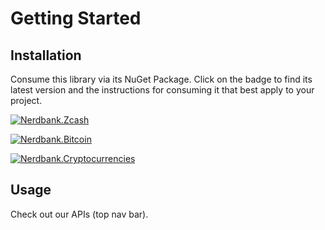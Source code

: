 # Getting Started

## Installation

Consume this library via its NuGet Package.
Click on the badge to find its latest version and the instructions for consuming it that best apply to your project.

[![Nerdbank.Zcash](https://img.shields.io/nuget/v/Nerdbank.Zcash?label=Nerdbank.Zcash)](https://nuget.org/packages/Nerdbank.Zcash)

[![Nerdbank.Bitcoin](https://img.shields.io/nuget/v/Nerdbank.Bitcoin?label=Nerdbank.Bitcoin)](https://nuget.org/packages/Nerdbank.Bitcoin)

[![Nerdbank.Cryptocurrencies](https://img.shields.io/nuget/v/Nerdbank.Cryptocurrencies?label=Nerdbank.Cryptocurrencies)](https://nuget.org/packages/Nerdbank.Cryptocurrencies)

## Usage

Check out our APIs (top nav bar).
